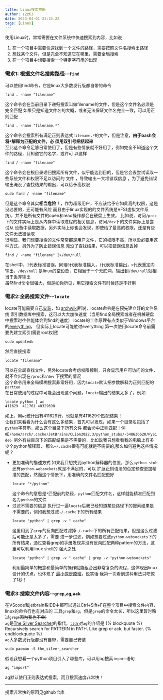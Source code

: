 ```yaml
---
title: Linux搜索神器
author: z2z63
date: 2023-04-01 23:35:22
tags: [Linux]
---
```

使用Linux时，常常需要在文件系统中快速搜索到内容，比如说
1. 在一个项目中需要快速找到一个文件的路径，需要按照文件名搜索出路径
2. 想找某个文件，但是完全不知道它在哪里，需要全局搜索
3. 在一个项目中想要搜索一个特定字符串的出现
### 需求1: 根据文件名搜索路径--`find`
可以使用find命令，它是linux大多数发行版都自带的命令
```shell
find . -name "filename"
```
这个命令会在当前目录下递归搜索叫做filename的文件，但是这个文件名必须是完全匹配
如果只是知道文件名的大概，或者无法保证文件名完全一致，可以用正则匹配
```shell
find . -name "filename.*"
```
这个命令会搜索所有满足正则表达式`filename.*`的文件，但是注意，**由于bash会将`*`解释为匹配的文件，必
须用双引号把括起来**  
至此这个命令足够日常使用了，但是有些情景就不好用了，例如完全不知道这个文件的路径，只知道它的名字，或许可
以这样
```shell
find / -name "filename"
```
这个命令会在根目录递归搜索所有文件，似乎能达到目的，但是它会去尝试读取一些系统文件和权限不足以访问的
文件 ，导致输出一大堆错误信息 ，为了避免错误输出淹没了查找结果的输出，可以给予高权限
```shell
sudo find / -name "filename"
```
但是这个命令其实**相当危险！**，作为超级用户，不应该给予它如此高的权限，这是没必要的，还可能有风险
而且由于linux实现的的文件系统是VFS(虚拟文件系统)，并不是所有文件的open和read操作都会在硬盘上生效，
比如说，访问`/proc`下的文件实际上是从内存中读取进程的相关信息，访问`/dev`下的文件实际上是尝试从
设备中读取数据，另外实际上你也会发现，即使给了最高的权限，还是有些文件无法被读取  
很明显，我们想要搜索的文件常常都是用户文件，它的权限不高，所以没必要用这种方式，另外为了防止错误信息
淹没了查找结果，可以把错误信息丢掉
```shell
find / -name "filename" 2>/dev/null
```
在shell中，`2`代表标准错误，同理`0`代表标准输入，`1`代表标准输出，`>`代表重定向输出，`/dev/null`
是linux的空设备，它相当于一个无底洞，输出到`/dev/null`就相当于丢弃输出  
虽然find命令很强大，但是如你所见，用它搜索文件有时候还是不好用
### 需求2:全局搜索文件--`locate`
locate可能需要自己[安装](https://wiki.archlinux.org/title/locate)，如
[archwiki](https://wiki.archlinux.org/title/locate)所说，locate命令是在预先建立好的文件系统
索引数据库中搜索，这可以大大加快速度（当用find全局搜索或者在机械硬盘中搜索时往往能体会到find的速度）
locate的工作原理有点类似于Windows平台的[everything](https://www.voidtools.com/zh-cn/)，
但实际上locate可能胜过everything
第一次使用locate命令前需要先建立索引(需要root权限)
```shell
sudo updatedb
```
然后直接搜索
```shell
locate "filename"
```
可以在全局查找文件，另外locate会考虑权限控制，只会显示用户可访问的文件，就不会出现在`/proc`和`/dev`
下搜索的情况  
这个命令用来全局模糊搜索非常好用，因为`locate`默认把参数解释为正则匹配的`partten`  
在日常使用的过程中可能会出现这个问题，`locate`输出的结果太多了，例如
```shell
locate python | wc
411629  411761 48329698
```
如上，用`wc`统计出有411629行，也就是有411629个匹配结果！  
让我们来看看为什么会有这么多结果，首先可以发现，如果一个目录名包括了`python`字符串，那么这个目录下所有文件
都会命中正则匹配！例如`/home/arch/.cache/JetBrains/CLion2022.3/python_stubs/-548636620/PySide6
`另外有些目录下的匹配结果是不需要的，比如说我只想看看我的电脑上有多少个python解释器，
那么`~/.cache`很有可能就是不需要的,那么如何避免这些情况呢？
- 更加准确的描述方式
如果我只想找到python解释器的位置，那么`python-stub`还有`python-websockets`就是不满足的，可以
扩展正则语法的否定预查更加精准的匹配，然而这个情景下，用准确的文件名匹配更好
    ```shell
    locate "*/python"
    ```
    这个命令的意思是`*`匹配前的路径，`python`匹配文件名，这样就能精准匹配到名为`python`的文件
- 过滤不需要的信息
    执行过一遍`locate`后我已经知道某些路径下的搜索结果是不需要的，例如我想过滤`~/.cache`下的所有结果
    ```shell
    locate "python" | grep -v ".cache"
    ```
    这里用到了`grep`的反向匹配过滤掉`~/.cache`下的所有匹配结果，但是这么过滤后可能还是太多了，需要
    进一步过滤，例如想要过滤`python-websockets`下的所有结果，通过查看grep的手册发现并没有反向匹配两种pattern的方法，这里可以利用linux shell的
    强大之处
  ```shell
  locate "python" | grep -v ".cache" | grep -v "python-websockets"
  ```
  利用最简单的概念和最简单的操作就能组合出非常复杂的流程，这体现出linux设计的优点，也体现了
  [最小惊讶原理](https://en.wikipedia.org/wiki/Principle_of_least_astonishment)，说实话
  我第一次看到这种用法只吃惊了1秒！
### 需求3:搜索文件内容--`grep`,`ag`,<del>`ack`</del>
在VScode和jetbrain系IDE中都可以通过Ctrl+Sift+F在整个项目中搜索文件内容，linux的命令行也有对应的
工具`grep`和`ag`，但是`grep`的命令太长，所以这里暂时略过`grep`<del>(因为我也不会)</del>  
`ag`是[The Silver Searcher](https://github.com/ggreer/the_silver_searcher)的指代，[`tldr`](https://tldr.sh/)对`ag`的介绍是
{% blockquote %}  Recursively search for PATTERN in PATH.
Like grep or ack, but faster.
{% endblockquote %}  
`ag`大多数发行版都没有自带，需要自己安装
```shell
sudo pacman -S the_silver_searcher
```
假设我想看一个python项目引入了哪些库，可以用ag搜索`import`语句
```shell
ag "import"
```
ag默认使用正则表达式搜索，而且搜索速度非常快！

---
搜索非常快的原因见github仓库